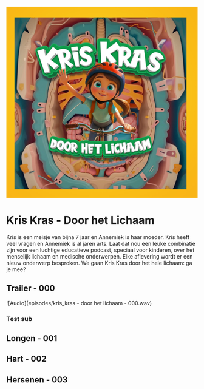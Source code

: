 ![Kris Kras - Door het lichaam - Podcast](img/door-het-lichaam-cover-art.jpg)

# Kris Kras - Door het Lichaam 

Kris is een meisje van bijna 7 jaar en Annemiek is haar moeder. Kris heeft veel vragen en Annemiek is al jaren arts. Laat dat nou een leuke combinatie zijn voor een luchtige educatieve podcast, speciaal voor kinderen, over het menselijk lichaam en medische onderwerpen. Elke aflevering wordt er een nieuw onderwerp besproken. We gaan Kris Kras door het hele lichaam: ga je mee?

## Trailer - 000

![Audio](episodes/kris_kras - door het lichaam - 000.wav)

### Test sub

## Longen - 001

## Hart - 002

## Hersenen - 003


